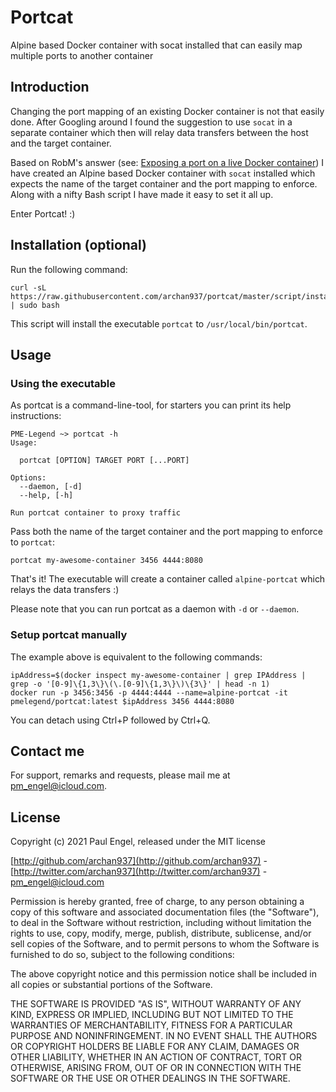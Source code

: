 # Portcat

Alpine based Docker container with socat installed that can easily map multiple ports to another container

## Introduction

Changing the port mapping of an existing Docker container is not that easily done. After Googling around I found the suggestion
to use `socat` in a separate container which then will relay data transfers between the host and the target container.

Based on RobM's answer (see: [Exposing a port on a live Docker container](https://stackoverflow.com/a/42071577/1412607)) I have
created an Alpine based Docker container with `socat` installed which expects the name of the target container and the port mapping to enforce.
Along with a nifty Bash script I have made it easy to set it all up.

Enter Portcat! :)

## Installation (optional)

Run the following command:

    curl -sL https://raw.githubusercontent.com/archan937/portcat/master/script/install | sudo bash

This script will install the executable `portcat` to `/usr/local/bin/portcat`.

## Usage

### Using the executable

As portcat is a command-line-tool, for starters you can print its help instructions:

    PME-Legend ~> portcat -h
    Usage:

      portcat [OPTION] TARGET PORT [...PORT]

    Options:
      --daemon, [-d]
      --help, [-h]

    Run portcat container to proxy traffic

Pass both the name of the target container and the port mapping to enforce to `portcat`:

    portcat my-awesome-container 3456 4444:8080

That's it! The executable will create a container called `alpine-portcat` which relays the data transfers :)

Please note that you can run portcat as a daemon with `-d` or `--daemon`.

### Setup portcat manually

The example above is equivalent to the following commands:

    ipAddress=$(docker inspect my-awesome-container | grep IPAddress | grep -o '[0-9]\{1,3\}\(\.[0-9]\{1,3\}\)\{3\}' | head -n 1)
    docker run -p 3456:3456 -p 4444:4444 --name=alpine-portcat -it pmelegend/portcat:latest $ipAddress 3456 4444:8080

You can detach using Ctrl+P followed by Ctrl+Q.

## Contact me

For support, remarks and requests, please mail me at [pm_engel@icloud.com](mailto:pm_engel@icloud.com).

## License

Copyright (c) 2021 Paul Engel, released under the MIT license

[http://github.com/archan937](http://github.com/archan937) - [http://twitter.com/archan937](http://twitter.com/archan937) - [pm_engel@icloud.com](mailto:pm_engel@icloud.com)

Permission is hereby granted, free of charge, to any person obtaining a copy of this software and associated documentation files (the "Software"), to deal in the Software without restriction, including without limitation the rights to use, copy, modify, merge, publish, distribute, sublicense, and/or sell copies of the Software, and to permit persons to whom the Software is furnished to do so, subject to the following conditions:

The above copyright notice and this permission notice shall be included in all copies or substantial portions of the Software.

THE SOFTWARE IS PROVIDED "AS IS", WITHOUT WARRANTY OF ANY KIND, EXPRESS OR IMPLIED, INCLUDING BUT NOT LIMITED TO THE WARRANTIES OF MERCHANTABILITY, FITNESS FOR A PARTICULAR PURPOSE AND NONINFRINGEMENT. IN NO EVENT SHALL THE AUTHORS OR COPYRIGHT HOLDERS BE LIABLE FOR ANY CLAIM, DAMAGES OR OTHER LIABILITY, WHETHER IN AN ACTION OF CONTRACT, TORT OR OTHERWISE, ARISING FROM, OUT OF OR IN CONNECTION WITH THE SOFTWARE OR THE USE OR OTHER DEALINGS IN THE SOFTWARE.
